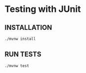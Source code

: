 # Testing with JUnit

## INSTALLATION

```sh
./mvnw install
```

## RUN TESTS

```sh
./mvnw test
```

